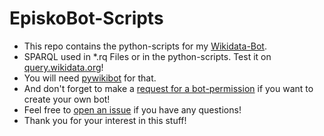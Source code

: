 # EpiskoBot-Scripts

* This repo contains the python-scripts for my [Wikidata-Bot](https://www.wikidata.org/wiki/User:EpiskoBot).
* SPARQL used in *.rq Files or in the python-scripts.
Test it on [query.wikidata.org](https://query.wikidata.org/)!
* You will need [pywikibot](https://github.com/wikimedia/pywikibot) for that.
* And don't forget to make a [request for a bot-permission](https://www.wikidata.org/wiki/Wikidata:Requests_for_permissions/Bot) if you want to create your own bot!
* Feel free to [open an issue](https://github.com/re4jh/EpiskobotScripts/issues/new) if you have any questions!
* Thank you for your interest in this stuff!
